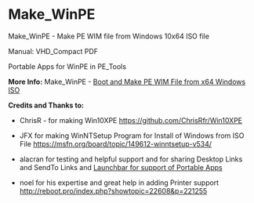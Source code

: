 # Make_WinPE
Make_WinPE - Make PE WIM file from Windows 10x64 ISO file

Manual: VHD_Compact PDF

Portable Apps for WinPE in PE_Tools

**More Info:** Make_WinPE - [Boot and Make PE WIM File from x64 Windows ISO](https://msfn.org/board/topic/183451-make_winpe-boot-and-make-pe-wim-file-from-x64-windows-iso/)

**Credits and Thanks to:**
 
- ChrisR - for making Win10XPE
  https://github.com/ChrisRfr/Win10XPE

- JFX for making WinNTSetup Program for Install of Windows from ISO File
  https://msfn.org/board/topic/149612-winntsetup-v534/
  
- alacran for testing and helpful support and for sharing Desktop Links and SendTo Links and [Launchbar for support of Portable Apps](http://reboot.pro/index.php?showtopic=22608&p=221339)
   
- noel for his expertise and great help in adding Printer support
  http://reboot.pro/index.php?showtopic=22608&p=221255

